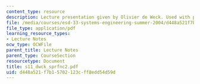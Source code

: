 ```yaml
---
content_type: resource
description: Lecture presentation given by Olivier de Weck. Used with permission.
file: /media/courses/esd-33-systems-engineering-summer-2004/d448a521f7b15702123cff8edd54d59d_s11_dwck_sprfnc2.pdf
file_type: application/pdf
learning_resource_types:
- Lecture Notes
ocw_type: OCWFile
parent_title: Lecture Notes
parent_type: CourseSection
resourcetype: Document
title: s11_dwck_sprfnc2.pdf
uid: d448a521-f7b1-5702-123c-ff8edd54d59d
---
```

